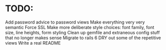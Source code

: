 # TODO: 
Add password advice to password views
Make everything very very semantic 
Force SSL
Make more deliberate style choices: font family, font size, line heights, form styling 
Clean up gemfile and extraneous config stuff that no longer makes sense 
Migrate to rails 6
DRY out some of the repetitive views
Write a real README 